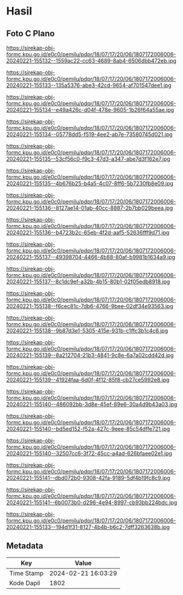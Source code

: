 # Hasil

## Foto C Plano

https://sirekap-obj-formc.kpu.go.id/e0c0/pemilu/pdpr/18/07/17/20/06/1807172006006-20240221-155132--1559ac22-cc63-4689-8ab4-6506dbb472eb.jpg

https://sirekap-obj-formc.kpu.go.id/e0c0/pemilu/pdpr/18/07/17/20/06/1807172006006-20240221-155133--135a5376-abe3-42cd-9654-af701547dee1.jpg

https://sirekap-obj-formc.kpu.go.id/e0c0/pemilu/pdpr/18/07/17/20/06/1807172006006-20240221-155134--e49a426c-d04f-478e-9605-1b26f64a55ae.jpg

https://sirekap-obj-formc.kpu.go.id/e0c0/pemilu/pdpr/18/07/17/20/06/1807172006006-20240221-155134--05778dd5-f519-4ee2-ab7e-73580745d021.jpg

https://sirekap-obj-formc.kpu.go.id/e0c0/pemilu/pdpr/18/07/17/20/06/1807172006006-20240221-155135--53cf56c0-f9c3-47d3-a347-abe7d3f162e7.jpg

https://sirekap-obj-formc.kpu.go.id/e0c0/pemilu/pdpr/18/07/17/20/06/1807172006006-20240221-155135--4b676b25-b4a5-4c07-8ff6-5b7230fb8e09.jpg

https://sirekap-obj-formc.kpu.go.id/e0c0/pemilu/pdpr/18/07/17/20/06/1807172006006-20240221-155136--8127ae14-01ab-40cc-8887-2b7bb029beea.jpg

https://sirekap-obj-formc.kpu.go.id/e0c0/pemilu/pdpr/18/07/17/20/06/1807172006006-20240221-155136--b4723b2c-65eb-4f2d-aaf5-52636fff9d71.jpg

https://sirekap-obj-formc.kpu.go.id/e0c0/pemilu/pdpr/18/07/17/20/06/1807172006006-20240221-155137--49398704-4466-4b88-80af-b9981b1634a9.jpg

https://sirekap-obj-formc.kpu.go.id/e0c0/pemilu/pdpr/18/07/17/20/06/1807172006006-20240221-155137--8c1dc9ef-a32b-4b15-80b1-02f05edb8918.jpg

https://sirekap-obj-formc.kpu.go.id/e0c0/pemilu/pdpr/18/07/17/20/06/1807172006006-20240221-155138--f6cec81c-7db6-4766-9bee-02df34e93563.jpg

https://sirekap-obj-formc.kpu.go.id/e0c0/pemilu/pdpr/18/07/17/20/06/1807172006006-20240221-155138--9b87d3e1-5305-415e-931b-c1ffc3b1c4c6.jpg

https://sirekap-obj-formc.kpu.go.id/e0c0/pemilu/pdpr/18/07/17/20/06/1807172006006-20240221-155139--8a212704-21b3-4841-9c8e-6a7a02cdd42d.jpg

https://sirekap-obj-formc.kpu.go.id/e0c0/pemilu/pdpr/18/07/17/20/06/1807172006006-20240221-155139--41924faa-6d0f-4f12-85f8-cb27ce5992e8.jpg

https://sirekap-obj-formc.kpu.go.id/e0c0/pemilu/pdpr/18/07/17/20/06/1807172006006-20240221-155140--486092bb-3d8e-45ef-89e6-30a4d9b43a03.jpg

https://sirekap-obj-formc.kpu.go.id/e0c0/pemilu/pdpr/18/07/17/20/06/1807172006006-20240221-155140--bd5ed152-f52a-427c-9eee-85c54dffe721.jpg

https://sirekap-obj-formc.kpu.go.id/e0c0/pemilu/pdpr/18/07/17/20/06/1807172006006-20240221-155140--32507cc6-3f72-45cc-a4ad-626bfaee02e1.jpg

https://sirekap-obj-formc.kpu.go.id/e0c0/pemilu/pdpr/18/07/17/20/06/1807172006006-20240221-155141--dbd072b0-9308-42fa-9189-5df4b19fc8c9.jpg

https://sirekap-obj-formc.kpu.go.id/e0c0/pemilu/pdpr/18/07/17/20/06/1807172006006-20240221-155141--6b0073b0-d296-4e94-8997-cb93bb224bdc.jpg

https://sirekap-obj-formc.kpu.go.id/e0c0/pemilu/pdpr/18/07/17/20/06/1807172006006-20240221-155133--194d1f31-8127-4b4b-b6c2-7dff3263638b.jpg


## Metadata

| Key        | Value               |
| ---------- | ------------------- |
| Time Stamp | 2024-02-21 16:03:29 |
| Kode Dapil | 1802                |



